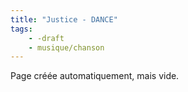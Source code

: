 ```yaml
---
title: "Justice - DANCE"
tags:
    - -draft
    - musique/chanson
---
```


Page créée automatiquement, mais vide.
